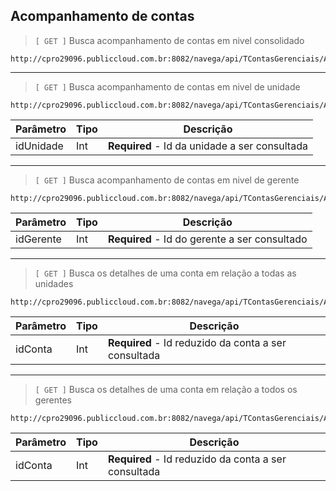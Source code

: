 ## Acompanhamento de contas

> `[ GET ]`  Busca acompanhamento de contas em nivel consolidado

```
http://cpro29096.publiccloud.com.br:8082/navega/api/TContasGerenciais/AcompanheAgoraConsolidado
```
 ---

> `[ GET ]` Busca acompanhamento de contas em nivel de unidade

```
http://cpro29096.publiccloud.com.br:8082/navega/api/TContasGerenciais/AcompanheAgoraUnidade/{idUnidade}
```

|Parâmetro|Tipo|Descrição
|----|------|--------|
|idUnidade|Int|**Required** - Id da unidade a ser consultada|

---

> `[ GET ]` Busca acompanhamento de contas em nivel de gerente

```
http://cpro29096.publiccloud.com.br:8082/navega/api/TContasGerenciais/AcompanheAgoraGerente/{idGerente}
```

|Parâmetro|Tipo|Descrição
|----|------|--------|
|idGerente|Int|**Required** - Id do gerente a ser consultado|

---

> `[ GET ]` Busca os detalhes de uma conta em relação a todas as unidades

```
http://cpro29096.publiccloud.com.br:8082/navega/api/TContasGerenciais/AcompanheAgoraContaUnidades/{idConta}
```

|Parâmetro|Tipo|Descrição
|----|------|--------|
|idConta|Int|**Required** - Id reduzido da conta a ser consultada|

---

> `[ GET ]` Busca os detalhes de uma conta em relação a todos os gerentes

```
http://cpro29096.publiccloud.com.br:8082/navega/api/TContasGerenciais/AcompanheAgoraContaGerentes/{idConta}
```

|Parâmetro|Tipo|Descrição
|----|------|--------|
|idConta|Int|**Required** - Id reduzido da conta a ser consultada|
